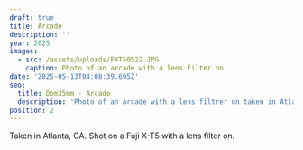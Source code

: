 ```yaml
---
draft: true
title: Arcade
description: ''
year: 2025
images:
  - src: /assets/uploads/FXT50522.JPG
    caption: Photo of an arcade with a lens filter on.
date: '2025-05-13T04:08:39.695Z'
seo:
  title: Dom35mm - Arcade
  description: 'Photo of an arcade with a lens filtrer on taken in Atlanta, GA (2025).'
position: 2
---
```



Taken in Atlanta, GA. Shot on a Fuji X-T5 with a lens filter on.
